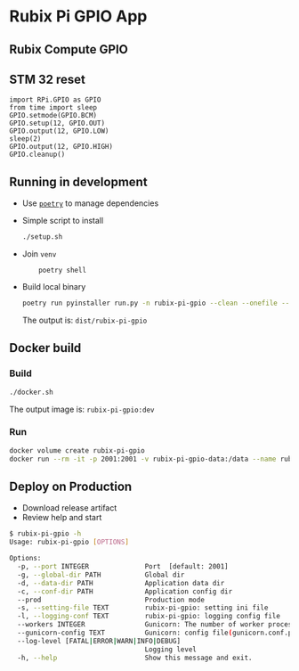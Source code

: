 # Rubix Pi GPIO App


## Rubix Compute GPIO

## STM 32 reset
```
import RPi.GPIO as GPIO
from time import sleep
GPIO.setmode(GPIO.BCM)
GPIO.setup(12, GPIO.OUT)
GPIO.output(12, GPIO.LOW)
sleep(2)
GPIO.output(12, GPIO.HIGH)
GPIO.cleanup()

```

## Running in development

- Use [`poetry`](https://github.com/python-poetry/poetry) to manage dependencies
- Simple script to install

    ```bash
    ./setup.sh
    ```

- Join `venv`


    ```
        poetry shell
    ```

- Build local binary

    ```bash
    poetry run pyinstaller run.py -n rubix-pi-gpio --clean --onefile --add-data pyproject.toml:. --add-data config:config
    ```

  The output is: `dist/rubix-pi-gpio`

## Docker build

### Build

```bash
./docker.sh
```

The output image is: `rubix-pi-gpio:dev`

### Run

```bash
docker volume create rubix-pi-gpio
docker run --rm -it -p 2001:2001 -v rubix-pi-gpio-data:/data --name rubix-pi-gpio rubix-pi-gpio:dev
```

## Deploy on Production

- Download release artifact
- Review help and start

```bash
$ rubix-pi-gpio -h
Usage: rubix-pi-gpio [OPTIONS]

Options:
  -p, --port INTEGER              Port  [default: 2001]
  -g, --global-dir PATH           Global dir
  -d, --data-dir PATH             Application data dir
  -c, --conf-dir PATH             Application config dir
  --prod                          Production mode
  -s, --setting-file TEXT         rubix-pi-gpio: setting ini file
  -l, --logging-conf TEXT         rubix-pi-gpio: logging config file
  --workers INTEGER               Gunicorn: The number of worker processes for handling requests.
  --gunicorn-config TEXT          Gunicorn: config file(gunicorn.conf.py)
  --log-level [FATAL|ERROR|WARN|INFO|DEBUG]
                                  Logging level
  -h, --help                      Show this message and exit.
```

